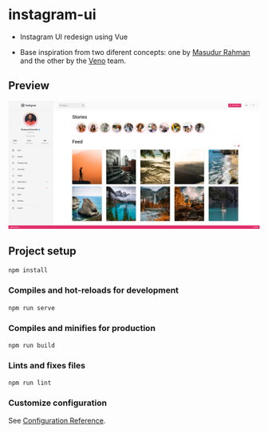 # instagram-ui

 - Instagram UI redesign using Vue

 - Base inspiration from two diferent concepts: one by [Masudur Rahman](https://dribbble.com/shots/5423776-Instagram-Profile-Concept-for-Web-Freebie/attachments) and the other by the [Veno](https://dribbble.com/shots/6580622-Instagram-Redesign-Concept-Desktop-ver) team.

## Preview
![Insp1](https://raw.githubusercontent.com/jsilll/instagram-ui/master/screenshots/screenshot-v1.0.png)

## Project setup

```
npm install
```

### Compiles and hot-reloads for development

```
npm run serve
```

### Compiles and minifies for production

```
npm run build
```

### Lints and fixes files

```
npm run lint
```

### Customize configuration

See [Configuration Reference](https://cli.vuejs.org/config/).
